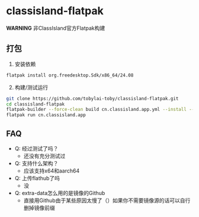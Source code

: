 # classisland-flatpak

**WARNING** 非ClassIsland官方Flatpak构建

## 打包
1. 安装依赖
```bash
flatpak install org.freedesktop.Sdk/x86_64/24.08
```
2. 构建/测试运行
```bash
git clone https://github.com/tobylai-toby/classisland-flatpak.git
cd classisland-flatpak
flatpak-builder --force-clean build cn.classisland.app.yml --install --user --repo=repo
flatpak run cn.classisland.app
```

## FAQ
- Q: 经过测试了吗？
    - 还没有充分测试过
- Q: 支持什么架构？
    - 应该支持x64和aarch64
- Q: 上传flathub了吗
    - 没
- Q: extra-data怎么用的是镜像的Github
    - 直接用Github由于某些原因太慢了（）如果你不需要镜像源的话可以自行删掉镜像前缀
